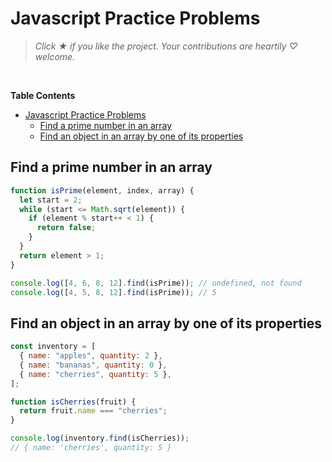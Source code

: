 # Javascript Practice Problems

> *Click &#9733; if you like the project. Your contributions are heartily ♡ welcome.*

<br/>

**Table Contents**
- [Javascript Practice Problems](#javascript-practice-problems)
  - [Find a prime number in an array](#find-a-prime-number-in-an-array)
  - [Find an object in an array by one of its properties](#find-an-object-in-an-array-by-one-of-its-properties)


## Find a prime number in an array

```js
function isPrime(element, index, array) {
  let start = 2;
  while (start <= Math.sqrt(element)) {
    if (element % start++ < 1) {
      return false;
    }
  }
  return element > 1;
}

console.log([4, 6, 8, 12].find(isPrime)); // undefined, not found
console.log([4, 5, 8, 12].find(isPrime)); // 5
```


## Find an object in an array by one of its properties

```js
const inventory = [
  { name: "apples", quantity: 2 },
  { name: "bananas", quantity: 0 },
  { name: "cherries", quantity: 5 },
];

function isCherries(fruit) {
  return fruit.name === "cherries";
}

console.log(inventory.find(isCherries));
// { name: 'cherries', quantity: 5 }
```